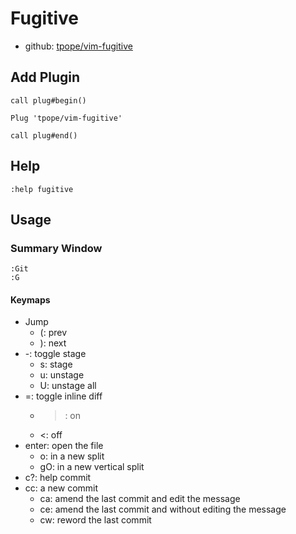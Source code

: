 # Fugitive

- github: [tpope/vim-fugitive](https://github.com/tpope/vim-fugitive)

## Add Plugin

```vim
call plug#begin()

Plug 'tpope/vim-fugitive'

call plug#end()
```

## Help

```vim
:help fugitive
```

## Usage

### Summary Window

```vim
:Git
:G
```

#### Keymaps

- Jump
  - (: prev
  - ): next
- -: toggle stage
  - s: stage
  - u: unstage
  - U: unstage all
- =: toggle inline diff
  - >: on
  - <: off
- enter: open the file
  - o: in a new split
  - gO: in a new vertical split
- c?: help commit
- cc: a new commit
  - ca: amend the last commit and edit the message
  - ce: amend the last commit and without editing the message
  - cw: reword the last commit


